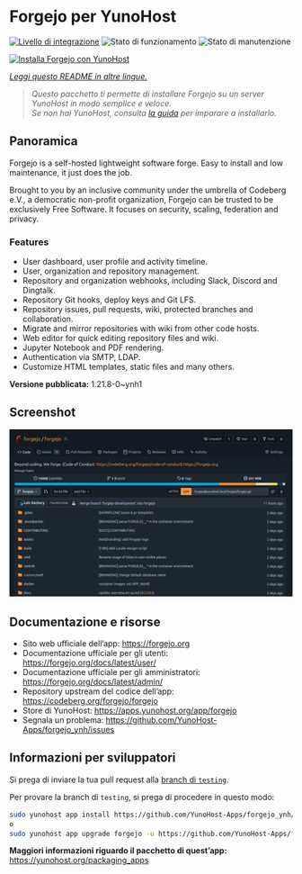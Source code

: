 <!--
N.B.: Questo README è stato automaticamente generato da <https://github.com/YunoHost/apps/tree/master/tools/readme_generator>
NON DEVE essere modificato manualmente.
-->

# Forgejo per YunoHost

[![Livello di integrazione](https://dash.yunohost.org/integration/forgejo.svg)](https://dash.yunohost.org/appci/app/forgejo) ![Stato di funzionamento](https://ci-apps.yunohost.org/ci/badges/forgejo.status.svg) ![Stato di manutenzione](https://ci-apps.yunohost.org/ci/badges/forgejo.maintain.svg)

[![Installa Forgejo con YunoHost](https://install-app.yunohost.org/install-with-yunohost.svg)](https://install-app.yunohost.org/?app=forgejo)

*[Leggi questo README in altre lingue.](./ALL_README.md)*

> *Questo pacchetto ti permette di installare Forgejo su un server YunoHost in modo semplice e veloce.*  
> *Se non hai YunoHost, consulta [la guida](https://yunohost.org/install) per imparare a installarlo.*

## Panoramica

Forgejo is a self-hosted lightweight software forge. Easy to install and low maintenance, it just does the job.

Brought to you by an inclusive community under the umbrella of Codeberg e.V., a democratic non-profit organization, Forgejo can be trusted to be exclusively Free Software. It focuses on security, scaling, federation and privacy. 

### Features

- User dashboard, user profile and activity timeline.
- User, organization and repository management.
- Repository and organization webhooks, including Slack, Discord and Dingtalk.
- Repository Git hooks, deploy keys and Git LFS.
- Repository issues, pull requests, wiki, protected branches and collaboration.
- Migrate and mirror repositories with wiki from other code hosts.
- Web editor for quick editing repository files and wiki.
- Jupyter Notebook and PDF rendering.
- Authentication via SMTP, LDAP.
- Customize HTML templates, static files and many others.


**Versione pubblicata:** 1.21.8-0~ynh1

## Screenshot

![Screenshot di Forgejo](./doc/screenshots/screenshot.png)

## Documentazione e risorse

- Sito web ufficiale dell’app: <https://forgejo.org>
- Documentazione ufficiale per gli utenti: <https://forgejo.org/docs/latest/user/>
- Documentazione ufficiale per gli amministratori: <https://forgejo.org/docs/latest/admin/>
- Repository upstream del codice dell’app: <https://codeberg.org/forgejo/forgejo>
- Store di YunoHost: <https://apps.yunohost.org/app/forgejo>
- Segnala un problema: <https://github.com/YunoHost-Apps/forgejo_ynh/issues>

## Informazioni per sviluppatori

Si prega di inviare la tua pull request alla [branch di `testing`](https://github.com/YunoHost-Apps/forgejo_ynh/tree/testing).

Per provare la branch di `testing`, si prega di procedere in questo modo:

```bash
sudo yunohost app install https://github.com/YunoHost-Apps/forgejo_ynh/tree/testing --debug
o
sudo yunohost app upgrade forgejo -u https://github.com/YunoHost-Apps/forgejo_ynh/tree/testing --debug
```

**Maggiori informazioni riguardo il pacchetto di quest’app:** <https://yunohost.org/packaging_apps>
